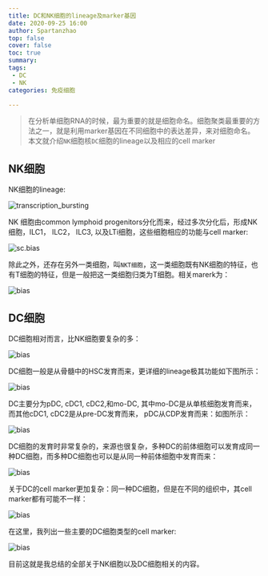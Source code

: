 ```yaml
---
title: DC和NK细胞的lineage及marker基因
date: 2020-09-25 16:00
author: Spartanzhao
top: false
cover: false
toc: true
summary:
tags: 
 - DC
 - NK
categories: 免疫细胞

---
```


> 在分析单细胞RNA的时候，最为重要的就是细胞命名。细胞聚类最重要的方法之一，就是利用marker基因在不同细胞中的表达差异，来对细胞命名。本文就介绍`NK`细胞核`DC`细胞的lineage以及相应的cell marker

## NK细胞

NK细胞的lineage:

![transcription_bursting](https://gitee.com/anno-sc/blog_source/raw/master/figure/DC_marker/common_lymphoid_progenitors.png)


NK 细胞由common lymphoid progenitors分化而来，经过多次分化后，形成NK细胞，ILC1， ILC2， ILC3, 以及LTi细胞，这些细胞相应的功能与cell marker:

![sc.bias](https://gitee.com/anno-sc/blog_source/raw/master/figure/DC_marker/Innate_lymphoid_cells.png)

除此之外，还存在另外一类细胞，叫`NKT细胞`，这一类细胞既有NK细胞的特征，也有T细胞的特征，但是一般把这一类细胞归类为T细胞。相关marerk为：

![bias](https://gitee.com/anno-sc/blog_source/raw/master/figure/DC_marker/NKT.png)

## DC细胞
DC细胞相对而言，比NK细胞要复杂的多：

![bias](https://gitee.com/anno-sc/blog_source/raw/master/figure/DC_marker/DC_lineage1.png)

DC细胞一般是从骨髓中的HSC发育而来，更详细的lineage极其功能如下图所示：

![bias](https://gitee.com/anno-sc/blog_source/raw/master/figure/DC_marker/DC_lineage2.png)

DC主要分为pDC, cDC1, cDC2,和mo-DC, 其中mo-DC是从单核细胞发育而来，而其他cDC1, cDC2是从pre-DC发育而来， pDC从CDP发育而来：如图所示：

![bias](https://gitee.com/anno-sc/blog_source/raw/master/figure/DC_marker/DC_lineage3.png)

DC细胞的发育时非常复杂的，来源也很复杂，多种DC的前体细胞可以发育成同一种DC细胞，而多种DC细胞也可以是从同一种前体细胞中发育而来：

![bias](https://gitee.com/anno-sc/blog_source/raw/master/figure/DC_marker/DC_lineage4.png)

关于DC的cell marker更加复杂：同一种DC细胞，但是在不同的组织中，其cell marker都有可能不一样：

![bias](https://gitee.com/anno-sc/blog_source/raw/master/figure/DC_marker/Dendritic_cells.png)



在这里，我列出一些主要的DC细胞类型的cell marker:

![bias](https://gitee.com/anno-sc/blog_source/raw/master/figure/DC_marker/DCs.png)

目前这就是我总结的全部关于NK细胞以及DC细胞相关的内容。

